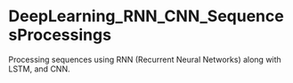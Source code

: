 # DeepLearning_RNN_CNN_SequencesProcessings
Processing sequences using RNN (Recurrent Neural Networks) along with LSTM, and CNN.
